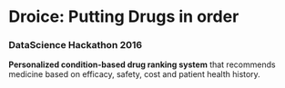 # Droice: Putting Drugs in order
### DataScience Hackathon 2016
**Personalized condition-based drug ranking system** that recommends medicine based on efficacy, safety, cost and patient health history.
